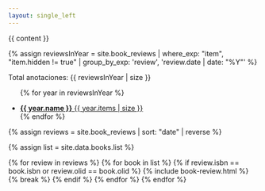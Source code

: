 ```yaml
---
layout: single_left
---
```


{{ content }}

 {% assign reviewsInYear = site.book_reviews | where_exp: "item", "item.hidden != true" | group_by_exp: 'review', 'review.date | date: "%Y"' %}

<span class="total_count">Total anotaciones: {{ reviewsInYear | size }}</span>

<ul class="taxonomy__index">
  
  {% for year in reviewsInYear %}
    <li>
      <a href="#{{ year.name }}">
        <strong>{{ year.name }}</strong> <span class="taxonomy__count">{{ year.items | size }}</span>
      </a>
    </li>
  {% endfor %}
</ul>

  <div class="posts">
  
  {% assign reviews = site.book_reviews | sort: "date" | reverse %}

  {% assign list = site.data.books.list %}

  {% for review in reviews %}
    {% for book in list %}
        {% if review.isbn == book.isbn or review.olid == book.olid %}
          {% include book-review.html %}
          {% break %}
        {% endif %}
    {% endfor %}
  {% endfor %}

 </div>
